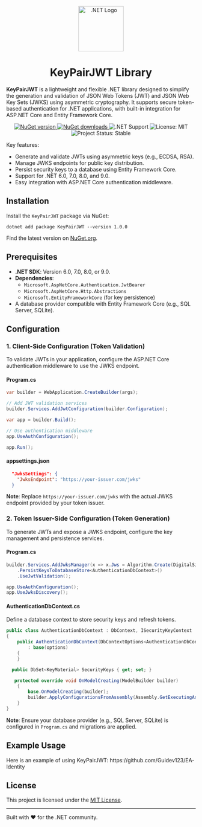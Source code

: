 <body>
<p align="center">
  <a href="https://dotnet.microsoft.com/" target="_blank">
    <img src="https://upload.wikimedia.org/wikipedia/commons/e/ee/.NET_Core_Logo.svg" width="120" alt=".NET Logo" />
  </a>
</p>

<h1 align="center">KeyPairJWT Library</h1>

  <strong>KeyPairJWT</strong> is a lightweight and flexible .NET library designed to simplify the generation and validation of JSON Web Tokens (JWT) and JSON Web Key Sets (JWKS) using asymmetric cryptography. It supports secure token-based authentication for .NET applications, with built-in integration for ASP.NET Core and Entity Framework Core.

<p align="center">
        <a href="https://www.nuget.org/packages/KeyPairJWT">
            <img class="badge" src="https://img.shields.io/nuget/v/KeyPairJWT?color=purple&label=NuGet" alt="NuGet version" />
        </a>
        <a href="https://www.nuget.org/packages/KeyPairJWT">
            <img class="badge" src="https://img.shields.io/nuget/dt/KeyPairJWT?color=blue" alt="NuGet downloads" />
        </a>
        <img class="badge" src="https://img.shields.io/badge/.NET-6.0%20|%207.0%20|%208.0%20|%209.0-blueviolet" alt=".NET Support" />
        <img class="badge" src="https://img.shields.io/badge/license-MIT-green.svg" alt="License: MIT" />
        <img class="badge" src="https://img.shields.io/badge/status-stable-brightgreen" alt="Project Status: Stable" />
</p>


  <p>Key features:</p>
    <ul>
        <li>Generate and validate JWTs using asymmetric keys (e.g., ECDSA, RSA).</li>
        <li>Manage JWKS endpoints for public key distribution.</li>
        <li>Persist security keys to a database using Entity Framework Core.</li>
        <li>Support for .NET 6.0, 7.0, 8.0, and 9.0.</li>
        <li>Easy integration with ASP.NET Core authentication middleware.</li>
    </ul>

   <h2>Installation</h2>
   <p>Install the <code>KeyPairJWT</code> package via NuGet:</p>
    <pre><code>dotnet add package KeyPairJWT --version 1.0.0</code></pre>
    <p>Find the latest version on <a href="https://www.nuget.org/packages/KeyPairJWT">NuGet.org</a>.</p>

   <h2>Prerequisites</h2>
    <ul>
        <li><strong>.NET SDK</strong>: Version 6.0, 7.0, 8.0, or 9.0.</li>
        <li><strong>Dependencies</strong>:
            <ul>
                <li><code>Microsoft.AspNetCore.Authentication.JwtBearer</code></li>
                <li><code>Microsoft.AspNetCore.Http.Abstractions</code></li>
                <li><code>Microsoft.EntityFrameworkCore</code> (for key persistence)</li>
            </ul>
        </li>
        <li>A database provider compatible with Entity Framework Core (e.g., SQL Server, SQLite).</li>
    </ul>

  <h2>Configuration</h2>

  <h3>1. Client-Side Configuration (Token Validation)</h3>
    <p>To validate JWTs in your application, configure the ASP.NET Core authentication middleware to use the JWKS endpoint.</p>
    
   <h4>Program.cs</h4>
   
```csharp
var builder = WebApplication.CreateBuilder(args);

// Add JWT validation services
builder.Services.AddJwtConfiguration(builder.Configuration);

var app = builder.Build();

// Use authentication middleware
app.UseAuthConfiguration();

app.Run();
```

  <h4>appsettings.json</h4>
  
```json
  "JwksSettings": {
    "JwksEndpoint": "https://your-issuer.com/jwks"
  }
```
      
<p><strong>Note</strong>: Replace <code>https://your-issuer.com/jwks</code> with the actual JWKS endpoint provided by your token issuer.</p>

   <h3>2. Token Issuer-Side Configuration (Token Generation)</h3>
    <p>To generate JWTs and expose a JWKS endpoint, configure the key management and persistence services.</p>

  <h4>Program.cs</h4>
  
```csharp
builder.Services.AddJwksManager(x => x.Jws = Algorithm.Create(DigitalSignaturesAlgorithm.EcdsaSha256))
    .PersistKeysToDatabaseStore<AuthenticationDbContext>()
    .UseJwtValidation();

app.UseAuthConfiguration();
app.UseJwksDiscovery();
```

<h4>AuthenticationDbContext.cs</h4>
    <p>Define a database context to store security keys and refresh tokens.</p>

```csharp
public class AuthenticationDbContext : DbContext, ISecurityKeyContext
{
    public AuthenticationDbContext(DbContextOptions<AuthenticationDbContext> options)
        : base(options)
    {
    }

  public DbSet<KeyMaterial> SecurityKeys { get; set; }

   protected override void OnModelCreating(ModelBuilder builder)
    {
        base.OnModelCreating(builder);
        builder.ApplyConfigurationsFromAssembly(Assembly.GetExecutingAssembly());
    }
}
```
 <p><strong>Note</strong>: Ensure your database provider (e.g., SQL Server, SQLite) is configured in <code>Program.cs</code> and migrations are applied.</p>

   <h2>Example Usage</h2>
    <p>Here is an example of using KeyPairJWT: https://github.com/Guidev123/EA-Identity</p>
    
  <h2>License</h2>
    <p>This project is licensed under the <a href="https://opensource.org/licenses/MIT">MIT License</a>.</p>

  <hr>
    <p class="center">Built with ❤️ for the .NET community.</p>
</body>
